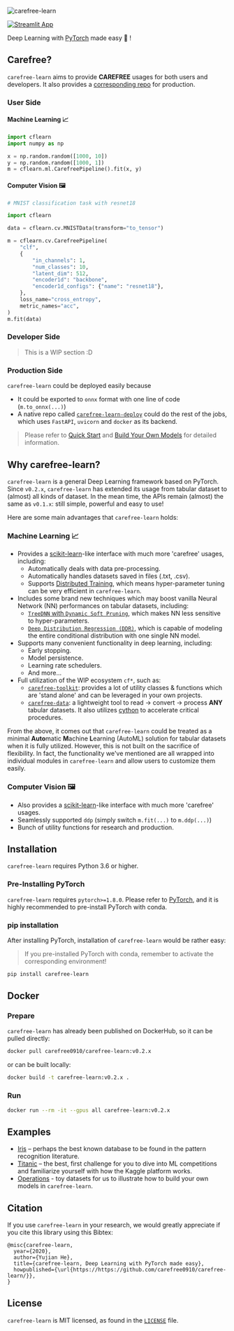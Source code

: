 ![carefree-learn][socialify-image]

[![Streamlit App](https://static.streamlit.io/badges/streamlit_badge_black_white.svg)](https://demo.ailab.nolibox.com/)

Deep Learning with [PyTorch](https://pytorch.org/) made easy 🚀 !


## Carefree?

`carefree-learn` aims to provide **CAREFREE** usages for both users and developers. It also provides a [corresponding repo](https://github.com/carefree0910/carefree-learn-deploy) for production.

### User Side

#### Machine Learning 📈

```python
import cflearn
import numpy as np

x = np.random.random([1000, 10])
y = np.random.random([1000, 1])
m = cflearn.ml.CarefreePipeline().fit(x, y)
```

#### Computer Vision 🖼️

```python
# MNIST classification task with resnet18

import cflearn

data = cflearn.cv.MNISTData(transform="to_tensor")

m = cflearn.cv.CarefreePipeline(
    "clf",
    {
        "in_channels": 1,
        "num_classes": 10,
        "latent_dim": 512,
        "encoder1d": "backbone",
        "encoder1d_configs": {"name": "resnet18"},
    },
    loss_name="cross_entropy",
    metric_names="acc",
)
m.fit(data)
```

### Developer Side

> This is a WIP section :D

### Production Side

`carefree-learn` could be deployed easily because
+ It could be exported to `onnx` format with one line of code (`m.to_onnx(...)`)
+ A native repo called [`carefree-learn-deploy`](https://github.com/carefree0910/carefree-learn-deploy) could do the rest of the jobs, which uses `FastAPI`, `uvicorn` and `docker` as its backend.

> Please refer to [Quick Start](https://carefree0910.me/carefree-learn-doc/docs/getting-started/quick-start) and [Build Your Own Models](https://carefree0910.me/carefree-learn-doc/docs/developer-guides/customization) for detailed information.


## Why carefree-learn?

`carefree-learn` is a general Deep Learning framework based on PyTorch. Since `v0.2.x`, `carefree-learn` has extended its usage from tabular dataset to (almost) all kinds of dataset. In the mean time, the APIs remain (almost) the same as `v0.1.x`: still simple, powerful and easy to use!

Here are some main advantages that `carefree-learn` holds:

### Machine Learning 📈

+ Provides a [scikit-learn](https://scikit-learn.org/stable/)-like interface with much more 'carefree' usages, including:
    + Automatically deals with data pre-processing.
    + Automatically handles datasets saved in files (.txt, .csv).
    + Supports [Distributed Training](https://carefree0910.me/carefree-learn-doc/docs/user-guides/distributed#distributed-training), which means hyper-parameter tuning can be very efficient in `carefree-learn`.
+ Includes some brand new techniques which may boost vanilla Neural Network (NN) performances on tabular datasets, including:
    + [`TreeDNN` with `Dynamic Soft Pruning`](https://arxiv.org/pdf/1911.05443.pdf), which makes NN less sensitive to hyper-parameters. 
    + [`Deep Distribution Regression (DDR)`](https://arxiv.org/pdf/1911.05441.pdf), which is capable of modeling the entire conditional distribution with one single NN model.
+ Supports many convenient functionality in deep learning, including:
    + Early stopping.
    + Model persistence.
    + Learning rate schedulers.
    + And more...
+ Full utilization of the WIP ecosystem `cf*`, such as:
    + [`carefree-toolkit`](https://github.com/carefree0910/carefree-toolkit): provides a lot of utility classes & functions which are 'stand alone' and can be leveraged in your own projects.
    + [`carefree-data`](https://github.com/carefree0910/carefree-data): a lightweight tool to read -> convert -> process **ANY** tabular datasets. It also utilizes [cython](https://cython.org/) to accelerate critical procedures.

From the above, it comes out that `carefree-learn` could be treated as a minimal **Auto**matic **M**achine **L**earning (AutoML) solution for tabular datasets when it is fully utilized. However, this is not built on the sacrifice of flexibility. In fact, the functionality we've mentioned are all wrapped into individual modules in `carefree-learn` and allow users to customize them easily.

### Computer Vision 🖼️

+ Also provides a [scikit-learn](https://scikit-learn.org/stable/)-like interface with much more 'carefree' usages.
+ Seamlessly supported `ddp` (simply switch `m.fit(...)` to `m.ddp(...)`)
+ Bunch of utility functions for research and production.


## Installation

`carefree-learn` requires Python 3.6 or higher.

### Pre-Installing PyTorch

`carefree-learn` requires `pytorch>=1.8.0`. Please refer to [PyTorch](https://pytorch.org/get-started/locally/), and it is highly recommended to pre-install PyTorch with conda.

### pip installation

After installing PyTorch, installation of `carefree-learn` would be rather easy:

> If you pre-installed PyTorch with conda, remember to activate the corresponding environment!

```bash
pip install carefree-learn
```

## Docker

### Prepare

`carefree-learn` has already been published on DockerHub, so it can be pulled directly:

```bash
docker pull carefree0910/carefree-learn:v0.2.x
```

or can be built locally:

```bash
docker build -t carefree-learn:v0.2.x .
```

### Run

```bash
docker run --rm -it --gpus all carefree-learn:v0.2.x
```


## Examples

+ [Iris](https://carefree0910.me/carefree-learn-doc/docs/examples/iris) – perhaps the best known database to be found in the pattern recognition literature.
+ [Titanic](https://carefree0910.me/carefree-learn-doc/docs/examples/titanic) – the best, first challenge for you to dive into ML competitions and familiarize yourself with how the Kaggle platform works.
+ [Operations](https://carefree0910.me/carefree-learn-doc/docs/examples/operations) - toy datasets for us to illustrate how to build your own models in `carefree-learn`.


## Citation

If you use `carefree-learn` in your research, we would greatly appreciate if you cite this library using this Bibtex:

```
@misc{carefree-learn,
  year={2020},
  author={Yujian He},
  title={carefree-learn, Deep Learning with PyTorch made easy},
  howpublished={\url{https://https://github.com/carefree0910/carefree-learn/}},
}
```


## License

`carefree-learn` is MIT licensed, as found in the [`LICENSE`](https://carefree0910.me/carefree-learn-doc/docs/about/license) file.


[socialify-image]: https://socialify.git.ci/carefree0910/carefree-learn/image?description=1&descriptionEditable=Deep%20Learning%20%E2%9D%A4%EF%B8%8F%20PyTorch&forks=1&issues=1&logo=https%3A%2F%2Fraw.githubusercontent.com%2Fcarefree0910%2Fcarefree-learn-doc%2Fmaster%2Fstatic%2Fimg%2Flogo.min.svg&pattern=Floating%20Cogs&stargazers=1